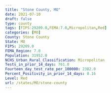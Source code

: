 ```yaml
---
title: "Stone County, MO"
date: 2021-07-10
draft: false
type: county
tags: [FIPS:29209.0,FEMA:7.0,Micropolitan,Red]
categories: [MO]
County: Stone County
State: MO
FIPS: 29209.0
FEMA_Region: 7.0
Population: 31952.0
NCHS_Urban_Rural_Classification: Micropolitan
Tests_in_prior_14_days: 761.0
Fourteen_day_test_rate_per_100000: 2382.0
Percent_Positivity_in_prior_14_days: 0.16
Level: Red
url: /states/MO/stone-county
---
```




